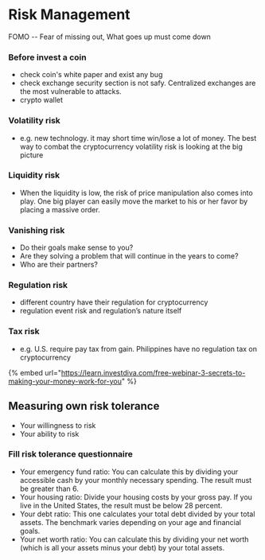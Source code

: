 # Risk Management

FOMO -- Fear of missing out, What goes up must come down



### Before invest a coin

* check coin's white paper and exist any bug
* check exchange security section is not safy. Centralized exchanges are the most vulnerable to attacks.
* crypto wallet

### Volatility risk

* e.g. new technology. it may short time win/lose a lot of money. The best way to combat the cryptocurrency volatility risk is looking at the big picture

### Liquidity risk

* When the liquidity is low, the risk of price manipulation also comes into play. One big player can easily move the market to his or her favor by placing a massive order.

### Vanishing risk

* Do their goals make sense to you?
* Are they solving a problem that will continue in the years to come?
* Who are their partners?

### Regulation risk

* different country have their regulation for cryptocurrency
* regulation event risk and regulation’s nature itself

### Tax risk

* e.g. U.S. require pay tax from gain. Philippines have no regulation tax on cryptocurrency

{% embed url="https://learn.investdiva.com/free-webinar-3-secrets-to-making-your-money-work-for-you" %}

## Measuring own risk tolerance

* Your willingness to risk
* Your ability to risk

### **Fill risk tolerance questionnaire**

* Your emergency fund ratio: You can calculate this by dividing your accessible cash by your monthly necessary spending. The result must be greater than 6.
* Your housing ratio: Divide your housing costs by your gross pay. If you live in the United States, the result must be below 28 percent.
* Your debt ratio: This one calculates your total debt divided by your total assets. The benchmark varies depending on your age and financial goals.
* Your net worth ratio: You can calculate this by dividing your net worth \(which is all your assets minus your debt\) by your total assets.



